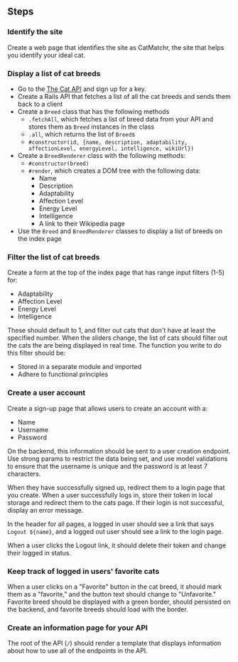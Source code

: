 ## Steps

### Identify the site

Create a web page that identifies the site as CatMatchr, the site that helps you identify your ideal cat.

### Display a list of cat breeds

* Go to the [The Cat API](https://docs.thecatapi.com/) and sign up for a key.
* Create a Rails API that fetches a list of all the cat breeds and sends them back to a client
* Create a `Breed` class that has the following methods
    * `.fetchAll`, which fetches a list of breed data from your API and stores them as `Breed` instances in the class
    * `.all`, which returns the list of `Breed`s
    * `#constructor(id, {name, description, adaptability, affectionLevel, energyLevel, intelligence, wikiUrl})`
* Create a `BreedRenderer` class with the following methods:
    * `#constructor(breed)`
    * `#render`, which creates a DOM tree with the following data:
        * Name
        * Description
        * Adaptability
        * Affection Level
        * Energy Level
        * Intelligence
        * A link to their Wikipedia page
* Use the `Breed` and `BreedRenderer` classes to display a list of breeds on the index page

### Filter the list of cat breeds

Create a form at the top of the index page that has range input filters (1-5) for:

* Adaptability
* Affection Level
* Energy Level
* Intelligence

These should default to 1, and filter out cats that don't have at least the specified number. When the sliders change, the list of cats should filter out the cats the are being displayed in real time. The function you write to do this filter should be:

* Stored in a separate module and imported
* Adhere to functional principles

### Create a user account

Create a sign-up page that allows users to create an account with a:

* Name
* Username
* Password

On the backend, this information should be sent to a user creation endpoint. Use strong params to restrict the data being set, and use model validations to ensure that the username is unique and the password is at least 7 characters.

When they have successfully signed up, redirect them to a login page that you create. When a user successfully logs in, store their token in local storage and redirect them to the cats page. If their login is not successful, display an error message.

In the header for all pages, a logged in user should see a link that says `Logout ${name}`, and a logged out user should see a link to the login page.

When a user clicks the Logout link, it should delete their token and change their logged in status.

### Keep track of logged in users' favorite cats

When a user clicks on a "Favorite" button in the cat breed, it should mark them as a "favorite," and the button text should change to "Unfavorite." Favorite breed should be displayed with a green border, should persisted on the backend, and favorite breeds should load with the border.

### Create an information page for your API

The root of the API (`/`) should render a template that displays information about how to use all of the endpoints in the API.
